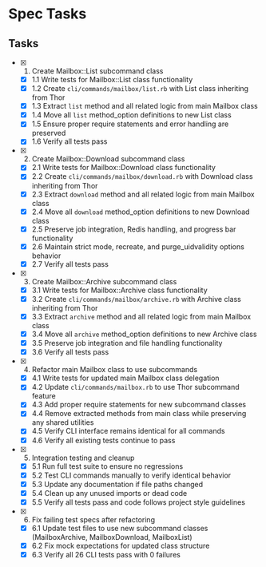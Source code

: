 # Spec Tasks

## Tasks

- [x] 1. Create Mailbox::List subcommand class
  - [x] 1.1 Write tests for Mailbox::List class functionality
  - [x] 1.2 Create `cli/commands/mailbox/list.rb` with List class inheriting from Thor
  - [x] 1.3 Extract `list` method and all related logic from main Mailbox class
  - [x] 1.4 Move all `list` method_option definitions to new List class
  - [x] 1.5 Ensure proper require statements and error handling are preserved
  - [x] 1.6 Verify all tests pass

- [x] 2. Create Mailbox::Download subcommand class
  - [x] 2.1 Write tests for Mailbox::Download class functionality
  - [x] 2.2 Create `cli/commands/mailbox/download.rb` with Download class inheriting from Thor
  - [x] 2.3 Extract `download` method and all related logic from main Mailbox class
  - [x] 2.4 Move all `download` method_option definitions to new Download class
  - [x] 2.5 Preserve job integration, Redis handling, and progress bar functionality
  - [x] 2.6 Maintain strict mode, recreate, and purge_uidvalidity options behavior
  - [x] 2.7 Verify all tests pass

- [x] 3. Create Mailbox::Archive subcommand class
  - [x] 3.1 Write tests for Mailbox::Archive class functionality
  - [x] 3.2 Create `cli/commands/mailbox/archive.rb` with Archive class inheriting from Thor
  - [x] 3.3 Extract `archive` method and all related logic from main Mailbox class
  - [x] 3.4 Move all `archive` method_option definitions to new Archive class
  - [x] 3.5 Preserve job integration and file handling functionality
  - [x] 3.6 Verify all tests pass

- [x] 4. Refactor main Mailbox class to use subcommands
  - [x] 4.1 Write tests for updated main Mailbox class delegation
  - [x] 4.2 Update `cli/commands/mailbox.rb` to use Thor subcommand feature
  - [x] 4.3 Add proper require statements for new subcommand classes
  - [x] 4.4 Remove extracted methods from main class while preserving any shared utilities
  - [x] 4.5 Verify CLI interface remains identical for all commands
  - [x] 4.6 Verify all existing tests continue to pass

- [x] 5. Integration testing and cleanup
  - [x] 5.1 Run full test suite to ensure no regressions
  - [x] 5.2 Test CLI commands manually to verify identical behavior
  - [x] 5.3 Update any documentation if file paths changed
  - [x] 5.4 Clean up any unused imports or dead code
  - [x] 5.5 Verify all tests pass and code follows project style guidelines

- [x] 6. Fix failing test specs after refactoring
  - [x] 6.1 Update test files to use new subcommand classes (MailboxArchive, MailboxDownload, MailboxList)
  - [x] 6.2 Fix mock expectations for updated class structure
  - [x] 6.3 Verify all 26 CLI tests pass with 0 failures